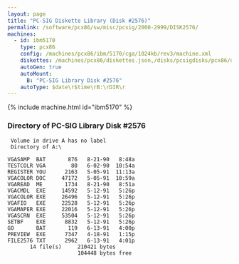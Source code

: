 ```yaml
---
layout: page
title: "PC-SIG Diskette Library (Disk #2576)"
permalink: /software/pcx86/sw/misc/pcsig/2000-2999/DISK2576/
machines:
  - id: ibm5170
    type: pcx86
    config: /machines/pcx86/ibm/5170/cga/1024kb/rev3/machine.xml
    diskettes: /machines/pcx86/diskettes.json,/disks/pcsigdisks/pcx86/diskettes.json
    autoGen: true
    autoMount:
      B: "PC-SIG Library Disk #2576"
    autoType: $date\r$time\rB:\rDIR\r
---
```


{% include machine.html id="ibm5170" %}

### Directory of PC-SIG Library Disk #2576

     Volume in drive A has no label
     Directory of A:\

    VGASAMP  BAT       876   8-21-90   8:48a
    TESTCOLR VGA        80   6-02-90  10:54a
    REGISTER YOU      2163   5-05-91  11:13a
    VGACOLOR DOC     47172   5-05-91  10:59a
    VGAREAD  ME       1734   8-21-90   8:51a
    VGACMDL  EXE     14592   5-12-91   5:26p
    VGACOLOR EXE     26496   5-12-91   5:26p
    VGAFIO   EXE     22528   5-12-91   5:26p
    VGAMAPER EXE     22016   5-12-91   5:26p
    VGASCRN  EXE     53504   5-12-91   5:26p
    SETBF    EXE      8832   5-12-91   5:26p
    GO       BAT       119   6-13-91   4:00p
    PREVIEW  EXE      7347   4-18-91   1:15p
    FILE2576 TXT      2962   6-13-91   4:01p
           14 file(s)     210421 bytes
                          104448 bytes free
